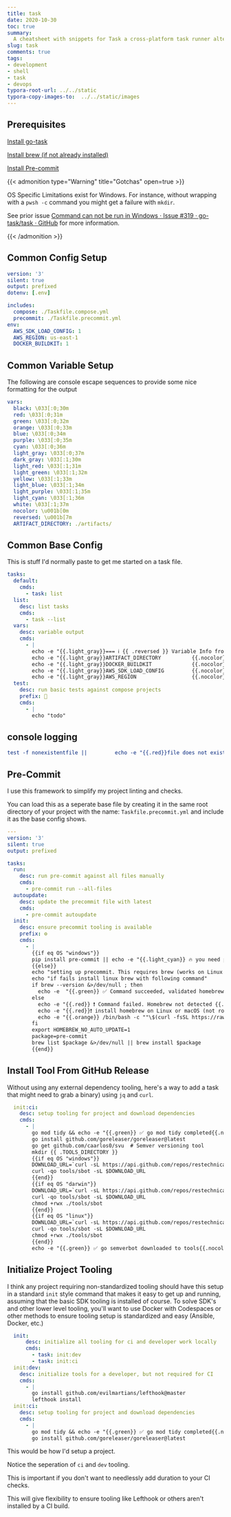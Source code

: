```yaml
---
title: task
date: 2020-10-30
toc: true
summary:
  A cheatsheet with snippets for Task a cross-platform task runner alternative to Make.
slug: task
comments: true
tags:
- development
- shell
- task
- devops
typora-root-url: ../../static
typora-copy-images-to:  ../../static/images
---
```


## Prerequisites

[Install go-task](https://github.com/go-task/task/blob/master/docs/installation.md)

[Install brew (if not already installed)](https://brew.sh/)

[Install Pre-commit](https://pre-commit.com/#install)

{{< admonition type="Warning" title="Gotchas" open=true >}}

OS Specific Limitations exist for Windows.
For instance, without wrapping with a `pwsh -c` command you might get a failure with `mkdir`.

See prior issue [Command can not be run in Windows · Issue #319 · go-task/task · GitHub](https://github.com/go-task/task/issues/319#issuecomment-626221222) for more information.

{{< /admonition >}}

## Common Config Setup

````yaml
version: '3'
silent: true
output: prefixed
dotenv: [.env]

includes:
  compose: ./Taskfile.compose.yml
  precommit: ./Taskfile.precommit.yml
env:
  AWS_SDK_LOAD_CONFIG: 1
  AWS_REGION: us-east-1
  DOCKER_BUILDKIT: 1
````

## Common Variable Setup

The following are console escape sequences to provide some nice formatting for the output

```yaml
vars:
  black: \033[:0;30m
  red: \033[:0;31m
  green: \033[:0;32m
  orange: \033[:0;33m
  blue: \033[:0;34m
  purple: \033[:0;35m
  cyan: \033[:0;36m
  light_gray: \033[:0;37m
  dark_gray: \033[:1;30m
  light_red: \033[:1;31m
  light_green: \033[:1;32m
  yellow: \033[:1;33m
  light_blue: \033[:1;34m
  light_purple: \033[:1;35m
  light_cyan: \033[:1;36m
  white: \033[:1;37m
  nocolor: \u001b[0m
  reversed: \u001b[7m
  ARTIFACT_DIRECTORY: ./artifacts/
```

## Common Base Config

This is stuff I'd normally paste to get me started on a task file.

```yaml
tasks:
  default:
    cmds:
      - task: list
  list:
    desc: list tasks
    cmds:
      - task --list
  vars:
    desc: variable output
    cmds:
      - |
        echo -e "{{.light_gray}}=== ℹ {{ .reversed }} Variable Info from Task {{ .nocolor }} === "
        echo -e "{{.light_gray}}ARTIFACT_DIRECTORY          {{.nocolor}}: {{ .orange}}{{ .ARTIFACT_DIRECTORY }} {{ .nocolor }}"
        echo -e "{{.light_gray}}DOCKER_BUILDKIT             {{.nocolor}}: {{ .orange}}{{ .DOCKER_BUILDKIT }} {{ .nocolor }}"
        echo -e "{{.light_gray}}AWS_SDK_LOAD_CONFIG         {{.nocolor}}: {{ .orange}}{{ .AWS_SDK_LOAD_CONFIG }} {{ .nocolor }}"
        echo -e "{{.light_gray}}AWS_REGION                  {{.nocolor}}: {{ .orange}}{{ .AWS_REGION }} {{ .nocolor }}"
  test:
    desc: run basic tests against compose projects
    prefix: 🧪
    cmds:
      - |
        echo "todo"
```

## console logging

```yaml
test -f nonexistentfile ||         echo -e "{{.red}}file does not exist: [{{ .NONEXISTENTFILE }}]  {{.nocolor}}"
```

## Pre-Commit

I use this framework to simplify my project linting and checks.

You can load this as a seperate base file by creating it in the same root directory of your project with the name: `Taskfile.precommit.yml` and include it as the base config shows.

```yaml
---
version: '3'
silent: true
output: prefixed

tasks:
  run:
    desc: run pre-commit against all files manually
    cmds:
      - pre-commit run --all-files
  autoupdate:
    desc: update the precommit file with latest
    cmds:
      - pre-commit autoupdate
  init:
    desc: ensure precommit tooling is available
    prefix: ⚙️
    cmds:
      - |
        {{if eq OS "windows"}}
        pip install pre-commit || echo -e "{{.light_cyan}} 🔥 you need python installed to run this  {{.nocolor}}"
        {{else}}
        echo "setting up precommit. This requires brew (works on Linux & macOS)"
        echo "if fails install linux brew with following command"
        if brew --version &>/dev/null ; then
          echo -e  "{{.green}} ✅ Command succeeded, validated homebrew installed {{.nocolor}}"
        else
          echo -e "{{.red}} ❗ Command failed. Homebrew not detected {{.nocolor}}"
          echo -e "{{.red}}❗ install homebrew on Linux or macOS (not root) using the following command and try again: {{.nocolor}}"
          echo -e "{{.orange}} /bin/bash -c ""\$(curl -fsSL https://raw.githubusercontent.com/Homebrew/install/master/install.sh)"" {{.nocolor}}"
        fi
        export HOMEBREW_NO_AUTO_UPDATE=1
        package=pre-commit
        brew list $package &>/dev/null || brew install $package
        {{end}}

```

## Install Tool From GitHub Release

Without using any external dependency tooling, here's a way to add a task that might need to grab a binary) using `jq` and `curl`.

```yaml
  init:ci:
    desc: setup tooling for project and download dependencies
    cmds:
      - |
        go mod tidy && echo -e "{{.green}} ✅ go mod tidy completed{{.nocolor}}"
        go install github.com/goreleaser/goreleaser@latest
        go get github.com/caarlos0/svu  # Semver versioning tool
        mkdir {{ .TOOLS_DIRECTORY }}
        {{if eq OS "windows"}}
        DOWNLOAD_URL=`curl -sL https://api.github.com/repos/restechnica/semverbot/releases/latest | jq -r '.assets[].browser_download_url' | grep "windows"`
        curl -qo tools/sbot -sL $DOWNLOAD_URL
        {{end}}
        {{if eq OS "darwin"}}
        DOWNLOAD_URL=`curl -sL https://api.github.com/repos/restechnica/semverbot/releases/latest | jq -r '.assets[].browser_download_url' | grep "darwin"`
        curl -qo tools/sbot -sL $DOWNLOAD_URL
        chmod +rwx ./tools/sbot
        {{end}}
        {{if eq OS "linux"}}
        DOWNLOAD_URL=`curl -sL https://api.github.com/repos/restechnica/semverbot/releases/latest | jq -r '.assets[].browser_download_url' | grep "linux"`
        curl -qo tools/sbot -sL $DOWNLOAD_URL
        chmod +rwx ./tools/sbot
        {{end}}
        echo -e "{{.green}} ✅ go semverbot downloaded to tools{{.nocolor}}"
```

## Initialize Project Tooling

I think any project requiring non-standardized tooling should have this setup in a standard `init` style command that makes it easy to get up and running, assuming that the basic SDK tooling is installed of course. To solve SDK's and other lower level tooling, you'll want to use Docker with Codespaces or other methods to ensure tooling setup is standardized and easy (Ansible, Docker, etc.)

```yaml
  init:
      desc: initialize all tooling for ci and developer work locally
      cmds:
        - task: init:dev
        - task: init:ci
  init:dev:
    desc: initialize tools for a developer, but not required for CI
    cmds:
      - |
        go install github.com/evilmartians/lefthook@master
        lefthook install
  init:ci:
    desc: setup tooling for project and download dependencies
    cmds:
      - |
        go mod tidy && echo -e "{{.green}} ✅ go mod tidy completed{{.nocolor}}"
        go install github.com/goreleaser/goreleaser@latest
```

This would be how I'd setup a project.

Notice the seperation of `ci` and `dev` tooling.

This is important if you don't want to needlessly add duration to your CI checks.

This will give flexibility to ensure tooling like Lefthook or others aren't installed by a CI build.
